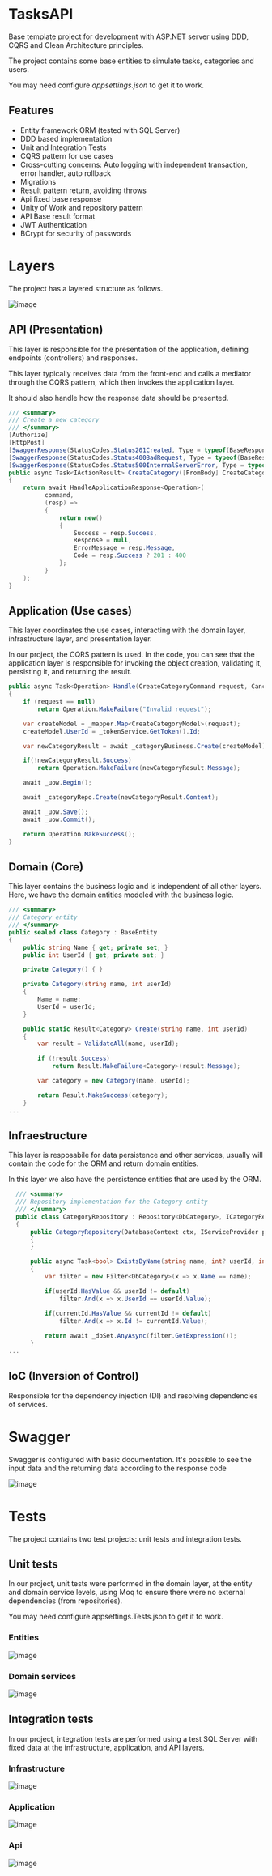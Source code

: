# TasksAPI

Base template project for development with ASP.NET server using DDD, CQRS and Clean Architecture principles.

The project contains some base entities to simulate tasks, categories and users.

You may need configure *appsettings.json* to get it to work.

## Features

* Entity framework ORM (tested with SQL Server)
* DDD based implementation
* Unit and Integration Tests
* CQRS pattern for use cases
* Cross-cutting concerns: Auto logging with independent transaction, error handler, auto rollback
* Migrations
* Result pattern return, avoiding throws 
* Api fixed base response
* Unity of Work and repository pattern
* API Base result format
* JWT Authentication
* BCrypt for security of passwords

# Layers

The project has a layered structure as follows.

![image](https://github.com/user-attachments/assets/64e72fce-3414-4816-8668-91877f938ba4)

## API (Presentation)

This layer is responsible for the presentation of the application, defining endpoints (controllers) and responses.

This layer typically receives data from the front-end and calls a mediator through the CQRS pattern, which then invokes the application layer.

It should also handle how the response data should be presented.

```C#
/// <summary>
/// Create a new category
/// </summary>
[Authorize]
[HttpPost]
[SwaggerResponse(StatusCodes.Status201Created, Type = typeof(BaseResponse))]
[SwaggerResponse(StatusCodes.Status400BadRequest, Type = typeof(BaseResponse))]
[SwaggerResponse(StatusCodes.Status500InternalServerError, Type = typeof(BaseResponse))]
public async Task<IActionResult> CreateCategory([FromBody] CreateCategoryCommand command)
{
    return await HandleApplicationResponse<Operation>(
          command,
          (resp) =>
          {
              return new()
              {
                  Success = resp.Success,
                  Response = null,
                  ErrorMessage = resp.Message,
                  Code = resp.Success ? 201 : 400
              };
          }
    );
}
```

## Application (Use cases)

This layer coordinates the use cases, interacting with the domain layer, infrastructure layer, and presentation layer. 

In our project, the CQRS pattern is used. In the code, you can see that the application layer is responsible for invoking the object creation, validating it, persisting it, and returning the result.

```C#
public async Task<Operation> Handle(CreateCategoryCommand request, CancellationToken cancellationToken)
{
    if (request == null)
        return Operation.MakeFailure("Invalid request");

    var createModel = _mapper.Map<CreateCategoryModel>(request);
    createModel.UserId = _tokenService.GetToken().Id;

    var newCategoryResult = await _categoryBusiness.Create(createModel);

    if(!newCategoryResult.Success)
        return Operation.MakeFailure(newCategoryResult.Message);  

    await _uow.Begin();

    await _categoryRepo.Create(newCategoryResult.Content);

    await _uow.Save();
    await _uow.Commit();

    return Operation.MakeSuccess();
}
```

## Domain (Core)

This layer contains the business logic and is independent of all other layers. Here, we have the domain entities modeled with the business logic.

```C#
/// <summary>
/// Category entity
/// </summary>
public sealed class Category : BaseEntity
{
    public string Name { get; private set; }
    public int UserId { get; private set; }

    private Category() { }

    private Category(string name, int userId)
    {
        Name = name;
        UserId = userId;
    }

    public static Result<Category> Create(string name, int userId)
    {
        var result = ValidateAll(name, userId);

        if (!result.Success)
            return Result.MakeFailure<Category>(result.Message);

        var category = new Category(name, userId);

        return Result.MakeSuccess(category);
    }
...
```

## Infraestructure

This layer is resposabile for data persistence and other services, usually will contain the code for the ORM and return domain entities.

In this layer we also have the persistence entities that are used by the ORM.

```C#
  /// <summary>
  /// Repository implementation for the Category entity
  /// </summary>
  public class CategoryRepository : Repository<DbCategory>, ICategoryRepository
  {
      public CategoryRepository(DatabaseContext ctx, IServiceProvider provider) : base(ctx.Categories, provider)
      {
      }

      public async Task<bool> ExistsByName(string name, int? userId, int? currentId)
      {
          var filter = new Filter<DbCategory>(x => x.Name == name);

          if(userId.HasValue && userId != default)
              filter.And(x => x.UserId == userId.Value);

          if(currentId.HasValue && currentId != default)
              filter.And(x => x.Id != currentId.Value);
          
          return await _dbSet.AnyAsync(filter.GetExpression());
      }
...
```

## IoC (Inversion of Control)

Responsible for the dependency injection (DI) and resolving dependencies of services.

# Swagger

Swagger is configured with basic documentation. It's possible to see the input data and the returning data according to the response code

![image](https://github.com/user-attachments/assets/3e375be0-16c4-41bc-aebc-df7e09d5c0e0)

# Tests

The project contains two test projects: unit tests and integration tests.

## Unit tests

In our project, unit tests were performed in the domain layer, at the entity and domain service levels, using Moq to ensure there were no external dependencies (from repositories).

You may need configure appsettings.Tests.json to get it to work.

### Entities
![image](https://github.com/user-attachments/assets/0750163d-ceea-4ffa-8f0a-e45068f44737)
### Domain services
![image](https://github.com/user-attachments/assets/82a2db13-135f-4e17-b27f-afa4a1e6c37e)

## Integration tests

In our project, integration tests are performed using a test SQL Server with fixed data at the infrastructure, application, and API layers.

### Infrastructure
![image](https://github.com/user-attachments/assets/6b301d58-06d8-4dc4-b48e-c868f35b28ae)
### Application
![image](https://github.com/user-attachments/assets/85905bed-1c4a-42bc-ac3e-14336ad77269)
### Api
![image](https://github.com/user-attachments/assets/757237af-f4ae-42d5-9436-a0209b4c5e38)

